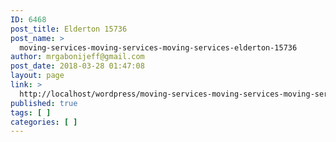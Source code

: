 ```yaml
---
ID: 6468
post_title: Elderton 15736
post_name: >
  moving-services-moving-services-moving-services-elderton-15736
author: mrgabonijeff@gmail.com
post_date: 2018-03-28 01:47:08
layout: page
link: >
  http://localhost/wordpress/moving-services-moving-services-moving-services-elderton-15736/
published: true
tags: [ ]
categories: [ ]
---
```

